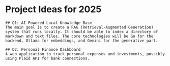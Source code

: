 # Project Ideas for 2025

    ## Q1: AI-Powered Local Knowledge Base
    The main goal is to create a RAG (Retrieval-Augmented Generation) system that runs locally. It should be able to index a directory of markdown and text files. The core technologies will be Go for the backend, Ollama for embeddings, and Gemini for the generative part.

    ## Q2: Personal Finance Dashboard
    A web application to track personal expenses and investments, possibly using Plaid API for bank connections.
